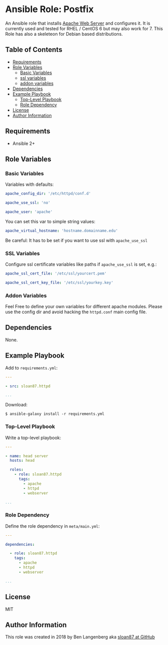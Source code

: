 Ansible Role: Postfix
=====================

An Ansible role that installs [Apache Web Server][apache] and configures it. It is currently used and tested for RHEL / CentOS 6 but may also work for 7. This Role has also a skeleteon for Debian based distributions.

Table of Contents
-----------------

<!-- toc -->

- [Requirements](#requirements)
- [Role Variables](#role-variables)
  * [Basic Variables](#basic-variables)
  * [ssl variables](#ssl-variables)
  * [addon variables](#addon-variables)
- [Dependencies](#dependencies)
- [Example Playbook](#example-playbook)
  * [Top-Level Playbook](#top-level-playbook)
  * [Role Dependency](#role-dependency)
- [License](#license)
- [Author Information](#author-information)

<!-- tocstop -->

Requirements
------------

- Ansible 2+

Role Variables
--------------

### Basic Variables

Variables with defaults:

```yml
apache_config_dir: '/etc/httpd/conf.d'

apache_use_ssl: 'no'

apache_user: 'apache'


```

You can set this var to simple string values:

```yml
apache_virtual_hostname: 'hostname.domainname.edu'
```
Be careful: It has to be set if you want to use ssl with `apache_use_ssl`

### SSL Variables

Configure ssl certificate variables like paths if `apache_use_ssl` is set, e.g.:

```yml
apache_ssl_cert_file: '/etc/ssl/yourcert.pem'

apache_ssl_cert_key_file: '/etc/ssl/yourkey.key'
```

### Addon Variables

Feel Free to define your own variables for different apache modules. Please use the config dir and avoid hacking the `httpd.conf` main config file.

Dependencies
------------

None.

Example Playbook
----------------

Add to `requirements.yml`:

```yml
---

- src: sloan87.httpd

...
```

Download:

```console
$ ansible-galaxy install -r requirements.yml
```

### Top-Level Playbook

Write a top-level playbook:

```yml
---

- name: head server
  hosts: head

  roles:
    - role: sloan87.httpd
      tags:
        - apache
        - httpd
        - webserver

...
```

### Role Dependency

Define the role dependency in `meta/main.yml`:

```yml
---

dependencies:

  - role: sloan87.httpd
    tags:
      - apache
      - httpd
      - webserver

...
```

License
-------

MIT

Author Information
------------------

This role was created in 2018 by Ben Langenberg aka [sloan87 at GitHub][sloan87]


[apache]: https://www.apache.org
[sloan87]: https://github.com/sloan87

